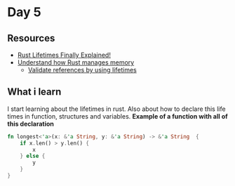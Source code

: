 # Day 5

## Resources
- [Rust Lifetimes Finally Explained!](https://youtu.be/juIINGuZyBc)
- [Understand how Rust manages memory](https://docs.microsoft.com/en-us/learn/modules/rust-memory-management/)
	- [Validate references by using lifetimes](https://docs.microsoft.com/en-us/learn/modules/rust-memory-management/3-validate-references-with-lifetimes)

## What i learn


I start learning about the lifetimes in rust. Also about how to declare this life times in
function, structures and variables. **Example of a function with all of this declaration**

```rs
fn longest<'a>(x: &'a String, y: &'a String) -> &'a String  {
	if x.len() > y.len() {
        x
    } else {
        y
    }
}

```